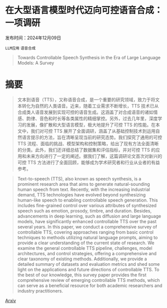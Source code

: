 # 在大型语言模型时代迈向可控语音合成：一项调研

发布时间：2024年12月09日

`LLM应用` `语音合成`

> Towards Controllable Speech Synthesis in the Era of Large Language Models: A Survey

# 摘要

> 文本到语音（TTS），又称语音合成，是一个重要的研究领域，致力于将文本转化为自然的人类语音。近来，随着工业需求不断增长，TTS 技术已从合成类人语音发展到实现可控的语音生成。这涵盖了对合成语音的诸如情感、韵律、音色和时长等各类属性的精细掌控。另外，过去几年里，深度学习的发展，像扩散和大型语言模型，极大地提升了可控 TTS 的性能。在本文中，我们对可控 TTS 展开了全面调研，涵盖了从基础控制技术到运用自然语言提示的方法，旨在清晰呈现当前的研究态势。我们探究了通用的可控 TTS 流程、面临的挑战、模型架构和控制策略，给出了现有方法全面清晰的分类。此外，我们还详细总结了数据集和评估指标，并对可控 TTS 的应用和未来方向进行了一定的阐述。据我们了解，这篇调研论文首次对新兴的可控 TTS 方法进行了全面回顾，能够成为学术研究者和行业从业者的有益参考。

> Text-to-speech (TTS), also known as speech synthesis, is a prominent research area that aims to generate natural-sounding human speech from text. Recently, with the increasing industrial demand, TTS technologies have evolved beyond synthesizing human-like speech to enabling controllable speech generation. This includes fine-grained control over various attributes of synthesized speech such as emotion, prosody, timbre, and duration. Besides, advancements in deep learning, such as diffusion and large language models, have significantly enhanced controllable TTS over the past several years. In this paper, we conduct a comprehensive survey of controllable TTS, covering approaches ranging from basic control techniques to methods utilizing natural language prompts, aiming to provide a clear understanding of the current state of research. We examine the general controllable TTS pipeline, challenges, model architectures, and control strategies, offering a comprehensive and clear taxonomy of existing methods. Additionally, we provide a detailed summary of datasets and evaluation metrics and shed some light on the applications and future directions of controllable TTS. To the best of our knowledge, this survey paper provides the first comprehensive review of emerging controllable TTS methods, which can serve as a beneficial resource for both academic researchers and industry practitioners.

[Arxiv](https://arxiv.org/abs/2412.06602)